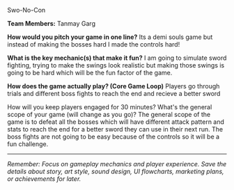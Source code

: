 Swo-No-Con

**Team Members:** Tanmay Garg

**How would you pitch your game in one line?**
Its a demi souls game but instead of making the bosses hard I made the controls hard!

**What is the key mechanic(s) that make it fun?**
I am going to simulate sword fighting, trying to make the swings look realistic but making those swings is going to be hard which will be the fun factor of the game.

**How does the game actually play? (Core Game Loop)**
Players go through trials and different boss fights to reach the end and recieve a better sword

How will you keep players engaged for 30 minutes? What's the general scope of your game (will change as you go)?
The general scope of the game is to defeat all the bosses which will have different attack pattern and stats to reach the end for a better sword they can use in their next run. The boss fights are not going to be easy because of the controls so it will be a fun challenge.

---
*Remember: Focus on gameplay mechanics and player experience. Save the details about story, art style, sound design, UI flowcharts, marketing plans, or achievements for later.*

